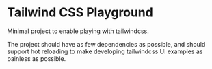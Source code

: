 # Tailwind CSS Playground

Minimal project to enable playing with tailwindcss.

The project should have as few dependencies as possible, and should support hot reloading to make developing tailwindcss UI examples as painless as possible.
